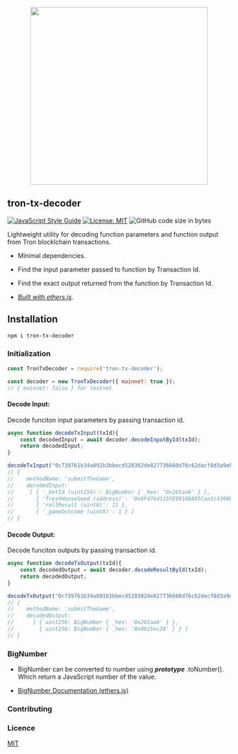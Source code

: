 <p align="center">
<img src="https://tron.network/static/images/logo.png" width=400 />
</p>

## tron-tx-decoder

[![JavaScript Style Guide](https://img.shields.io/badge/code_style-standard-brightgreen.svg)](https://standardjs.com) [![License: MIT](https://img.shields.io/badge/License-MIT-blue.svg)](https://opensource.org/licenses/MIT) ![GitHub code size in bytes](https://img.shields.io/github/languages/code-size/meetsiraja/tron-tx-decoder)

Lightweight utility for decoding function parameters and function output from Tron blocklchain transactions.

- Minimal dependencies.

- Find the input parameter passed to function by Transaction Id.

- Find the exact output returned from the function by Transaction Id.


- _[Built with ethers.js](https://github.com/ethers-io/ethers.js/)_.

## Installation

```bash
npm i tron-tx-decoder
```

### Initialization

```js
const TronTxDecoder = require('tron-tx-decoder');

const decoder = new TronTxDecoder({ mainnet: true });
// { mainnet: false } for testnet
```

#### Decode Input:
Decode funciton input parameters by passing transaction id.
```js
async function decodeTxInput(txId){
    const decodedInput = await decoder.decodeInputById(txId);
    return decodedInput;
}

decodeTxInput("0c739761b34a891b3bbecd528302de827736660d76c62dacf8d3a9ebe7dade08").then(console.log);
// { 
//    methodName: 'submitTheGame',
//    decodedInput: 
//     [ { '_betId (uint256)': BigNumber { _hex: '0x265aa6' } },
//       { 'freshHouseSeed (address)': '0x8F476d1155E9910A885Cae1c4396BDD392c3883E' },
//       { 'rollResult (uint8)': 11 },
//       { '_gameOutcome (uint8)': 1 } ] 
// }
```

#### Decode Output:
Decode funciton outputs by passing transaction id.

```js
async function decodeTxOutput(txId){
    const decodedOutput = await decoder.decodeResultById(txId);
    return decodedOutput;
}

decodeTxOutput("0c739761b34a891b3bbecd528302de827736660d76c62dacf8d3a9ebe7dade08").then(console.log);
// { 
//    methodName: 'submitTheGame',
//    decodedOutput: 
//      [ { uint256: BigNumber { _hex: '0x265aa6' } },
//        { uint256: BigNumber { _hex: '0x0615ec20' } } ] 
// }

```




### BigNumber

- BigNumber can be converted to number using  ***prototype*** .toNumber(). Which return a JavaScript number of the value.

- [BigNumber Documentation (ethers.js)](https://docs.ethers.io/ethers.js/html/api-utils.html#big-numbers)

### Contributing



### Licence

[MIT](https://github.com/meetsiraja/tron-tx-decoder/LICENCE.md)

